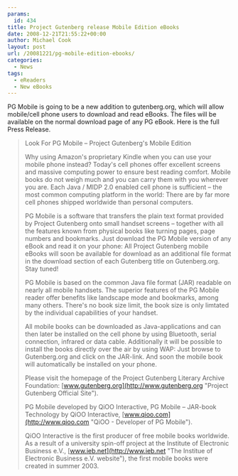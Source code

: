 ```yaml
---
params:
  id: 434
title: Project Gutenberg release Mobile Edition eBooks
date: 2008-12-21T21:55:22+00:00
author: Michael Cook
layout: post
url: /20081221/pg-mobile-edition-ebooks/
categories:
  - News
tags:
  - eReaders
  - New eBooks
---
```

PG Mobile is going to be a new addition to gutenberg.org, which will allow mobile/cell phone users to download and read eBooks. The files will be available on the normal download page of any PG eBook. Here is the full Press Release.

> Look For PG Mobile – Project Gutenberg's Mobile Edition
>
> Why using Amazon's proprietary Kindle when you can use your mobile phone instead? Today's cell phones offer excellent screens and massive computing power to ensure best reading comfort. Mobile books do not weigh much and you can carry them with you wherever you are. Each Java / MIDP 2.0 enabled cell phone is sufficient – the most common computing platform in the world: There are by far more cell phones shipped worldwide than personal computers.
>
> PG Mobile is a software that transfers the plain text format provided by Project Gutenberg onto small handset screens – together with all the features known from physical books like turning pages, page numbers and bookmarks. Just download the PG Mobile version of any eBook and read it on your phone: All Project Gutenberg mobile eBooks will soon be available for download as an additional file format in the download section of each Gutenberg title on Gutenberg.org. Stay tuned!
>
> PG Mobile is based on the common Java file format (JAR) readable on nearly all mobile handsets. The superior features of the PG Mobile reader offer benefits like landscape mode and bookmarks, among many others. There's no book size limit, the book size is only limtated by the individual capabilities of your handset.
>
> All mobile books can be downloaded as Java-applications and can then later be installed on the cell phone by using Bluetooth, serial connection, infrared or data cable. Additionally it will be possible to install the books directly over the air by using WAP: Just browse to Gutenberg.org and click on the JAR-link. And soon the mobile book will automatically be installed on your phone.
>
> Please visit the homepage of the Project Gutenberg Literary Archive Foundation: [www.gutenberg.org](http://www.gutenberg.org "Project Gutenberg Official Site").
>
> PG Mobile developed by QiOO Interactive, PG Mobile – JAR-book Technology by QiOO Interactive, [www.qioo.com](http://www.qioo.com "QiOO - Developer of PG Mobile").
>
> QiOO Interactive is the first producer of free mobile books worldwide. As a result of a university spin-off project at the Institute of Electronic Business e.V., [www.ieb.net](http://www.ieb.net "The Institue of Electronic Business e.V. website"), the first mobile books were created in summer 2003.
